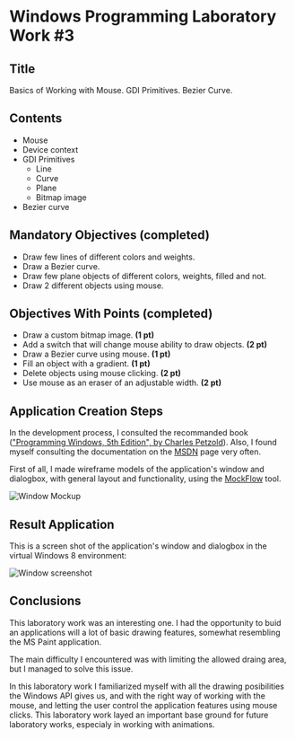 Windows Programming Laboratory Work #3
======================================

Title
-----
Basics of Working with Mouse. GDI Primitives. Bezier Curve.

Contents
--------
- Mouse
- Device context
- GDI Primitives
   - Line
   - Curve
   - Plane
   - Bitmap image
- Bezier curve

Mandatory Objectives (completed)
--------------------------------
- Draw few lines of different colors and weights.
- Draw a Bezier curve.
- Draw few plane objects of different colors, weights, filled and not.
- Draw 2 different objects using mouse.

Objectives With Points (completed)
----------------------------------
- Draw a custom bitmap image. **(1 pt)**
- Add a switch that will change mouse ability to draw objects. **(2 pt)**
- Draw a Bezier curve using mouse. **(1 pt)**
- Fill an object with a gradient. **(1 pt)**
- Delete objects using mouse clicking. **(2 pt)**
- Use mouse as an eraser of an adjustable width. **(2 pt)**

Application Creation Steps
--------------------------
In the development process, I consulted the recommanded book (["Programming Windows, 5th Edition", by Charles Petzold](http://www.charlespetzold.com/pw5/)).
Also, I found myself consulting the documentation on the [MSDN](http://msdn.microsoft.com) page very often.

First of all, I made wireframe models of the application's window and dialogbox, with general layout and functionality, using the [MockFlow](http://mockflow.com/) tool. 

![Window Mockup](https://raw.github.com/TUM-FAF/WP-FAF-111-Roibu-Roman/master/lab%233/screens/mockup.png)

Result Application
------------------
This is a screen shot of the application's window and dialogbox in the virtual Windows 8 environment:

![Window screenshot](https://raw.github.com/TUM-FAF/WP-FAF-111-Roibu-Roman/master/lab%233/screens/screenshot.png)

Conclusions
-----------
This laboratory work was an interesting one. I had the opportunity to buid an applications will a lot of basic drawing features, somewhat resembling the MS Paint application. 

The main difficulty I encountered was with limiting the allowed draing area, but I managed to solve this issue.

In this laboratory work I familiarized myself with all the drawing posibilities the Windows API gives us, and with the right way of working with the mouse, and letting the user control the application features using mouse clicks. 
This laboratory work layed an important base ground for future laboratory works, especialy in working with animations.

